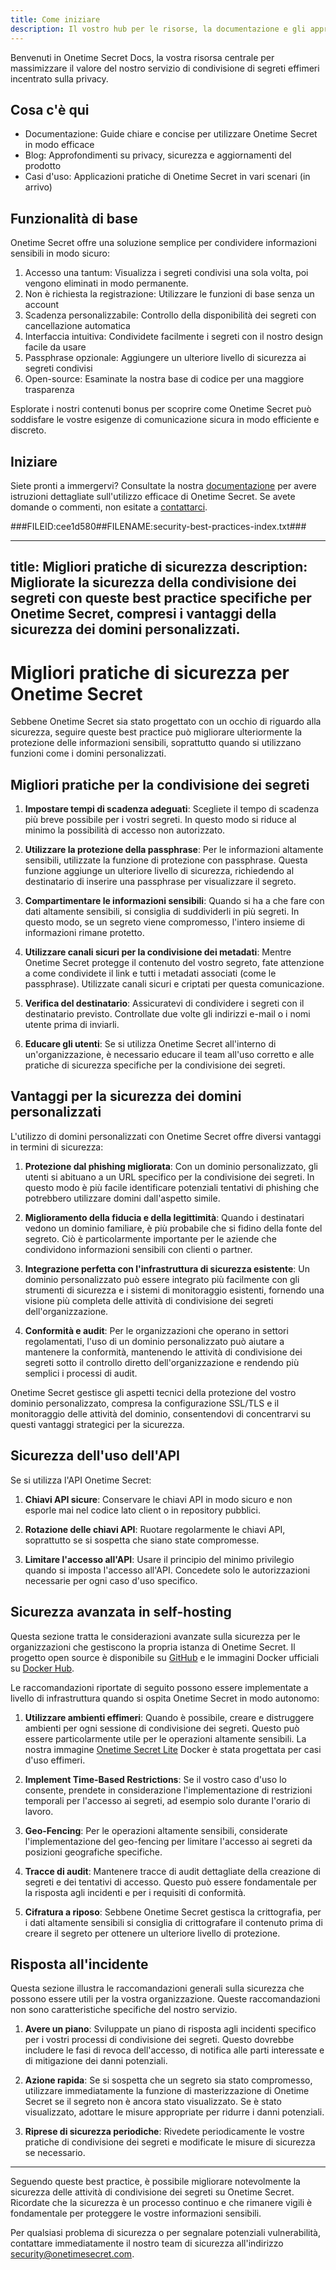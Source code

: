 ```yaml
---
title: Come iniziare
description: Il vostro hub per le risorse, la documentazione e gli approfondimenti di Onetime Secret.
---
```


Benvenuti in Onetime Secret Docs, la vostra risorsa centrale per massimizzare il valore del nostro servizio di condivisione di segreti effimeri incentrato sulla privacy.

## Cosa c'è qui

- Documentazione: Guide chiare e concise per utilizzare Onetime Secret in modo efficace
- Blog: Approfondimenti su privacy, sicurezza e aggiornamenti del prodotto
- Casi d'uso: Applicazioni pratiche di Onetime Secret in vari scenari (in arrivo)

## Funzionalità di base

Onetime Secret offre una soluzione semplice per condividere informazioni sensibili in modo sicuro:

1. Accesso una tantum: Visualizza i segreti condivisi una sola volta, poi vengono eliminati in modo permanente.
2. Non è richiesta la registrazione: Utilizzare le funzioni di base senza un account
3. Scadenza personalizzabile: Controllo della disponibilità dei segreti con cancellazione automatica
4. Interfaccia intuitiva: Condividete facilmente i segreti con il nostro design facile da usare
5. Passphrase opzionale: Aggiungere un ulteriore livello di sicurezza ai segreti condivisi
6. Open-source: Esaminate la nostra base di codice per una maggiore trasparenza

Esplorate i nostri contenuti bonus per scoprire come Onetime Secret può soddisfare le vostre esigenze di comunicazione sicura in modo efficiente e discreto.

## Iniziare

Siete pronti a immergervi? Consultate la nostra [documentazione](/docs) per avere istruzioni dettagliate sull'utilizzo efficace di Onetime Secret. Se avete domande o commenti, non esitate a [contattarci](/contatti).


###FILEID:cee1d580##FILENAME:security-best-practices-index.txt###

---
title: Migliori pratiche di sicurezza
description: Migliorate la sicurezza della condivisione dei segreti con queste best practice specifiche per Onetime Secret, compresi i vantaggi della sicurezza dei domini personalizzati.
---

# Migliori pratiche di sicurezza per Onetime Secret

Sebbene Onetime Secret sia stato progettato con un occhio di riguardo alla sicurezza, seguire queste best practice può migliorare ulteriormente la protezione delle informazioni sensibili, soprattutto quando si utilizzano funzioni come i domini personalizzati.

## Migliori pratiche per la condivisione dei segreti

1. **Impostare tempi di scadenza adeguati**: Scegliete il tempo di scadenza più breve possibile per i vostri segreti. In questo modo si riduce al minimo la possibilità di accesso non autorizzato.

2. **Utilizzare la protezione della passphrase**: Per le informazioni altamente sensibili, utilizzate la funzione di protezione con passphrase. Questa funzione aggiunge un ulteriore livello di sicurezza, richiedendo al destinatario di inserire una passphrase per visualizzare il segreto.

3. **Compartimentare le informazioni sensibili**: Quando si ha a che fare con dati altamente sensibili, si consiglia di suddividerli in più segreti. In questo modo, se un segreto viene compromesso, l'intero insieme di informazioni rimane protetto.

4. **Utilizzare canali sicuri per la condivisione dei metadati**: Mentre Onetime Secret protegge il contenuto del vostro segreto, fate attenzione a come condividete il link e tutti i metadati associati (come le passphrase). Utilizzate canali sicuri e criptati per questa comunicazione.

5. **Verifica del destinatario**: Assicuratevi di condividere i segreti con il destinatario previsto. Controllate due volte gli indirizzi e-mail o i nomi utente prima di inviarli.

6. **Educare gli utenti**: Se si utilizza Onetime Secret all'interno di un'organizzazione, è necessario educare il team all'uso corretto e alle pratiche di sicurezza specifiche per la condivisione dei segreti.

## Vantaggi per la sicurezza dei domini personalizzati

L'utilizzo di domini personalizzati con Onetime Secret offre diversi vantaggi in termini di sicurezza:

1. **Protezione dal phishing migliorata**: Con un dominio personalizzato, gli utenti si abituano a un URL specifico per la condivisione dei segreti. In questo modo è più facile identificare potenziali tentativi di phishing che potrebbero utilizzare domini dall'aspetto simile.

2. **Miglioramento della fiducia e della legittimità**: Quando i destinatari vedono un dominio familiare, è più probabile che si fidino della fonte del segreto. Ciò è particolarmente importante per le aziende che condividono informazioni sensibili con clienti o partner.

3. **Integrazione perfetta con l'infrastruttura di sicurezza esistente**: Un dominio personalizzato può essere integrato più facilmente con gli strumenti di sicurezza e i sistemi di monitoraggio esistenti, fornendo una visione più completa delle attività di condivisione dei segreti dell'organizzazione.

4. **Conformità e audit**: Per le organizzazioni che operano in settori regolamentati, l'uso di un dominio personalizzato può aiutare a mantenere la conformità, mantenendo le attività di condivisione dei segreti sotto il controllo diretto dell'organizzazione e rendendo più semplici i processi di audit.

Onetime Secret gestisce gli aspetti tecnici della protezione del vostro dominio personalizzato, compresa la configurazione SSL/TLS e il monitoraggio delle attività del dominio, consentendovi di concentrarvi su questi vantaggi strategici per la sicurezza.

## Sicurezza dell'uso dell'API

Se si utilizza l'API Onetime Secret:

1. **Chiavi API sicure**: Conservare le chiavi API in modo sicuro e non esporle mai nel codice lato client o in repository pubblici.

2. **Rotazione delle chiavi API**: Ruotare regolarmente le chiavi API, soprattutto se si sospetta che siano state compromesse.

3. **Limitare l'accesso all'API**: Usare il principio del minimo privilegio quando si imposta l'accesso all'API. Concedete solo le autorizzazioni necessarie per ogni caso d'uso specifico.

## Sicurezza avanzata in self-hosting

Questa sezione tratta le considerazioni avanzate sulla sicurezza per le organizzazioni che gestiscono la propria istanza di Onetime Secret. Il progetto open source è disponibile su [GitHub](https://github.com/onetimesecret/onetimesecret) e le immagini Docker ufficiali su [Docker Hub](https://hub.docker.com/r/onetimesecret/onetimesecret).

Le raccomandazioni riportate di seguito possono essere implementate a livello di infrastruttura quando si ospita Onetime Secret in modo autonomo:

1. **Utilizzare ambienti effimeri**: Quando è possibile, creare e distruggere ambienti per ogni sessione di condivisione dei segreti. Questo può essere particolarmente utile per le operazioni altamente sensibili. La nostra immagine [Onetime Secret Lite](https://github.com/onetimesecret/onetimesecret/blob/v0.18.5/docs/DOCKER-lite.md) Docker è stata progettata per casi d'uso effimeri.

2. **Implement Time-Based Restrictions**: Se il vostro caso d'uso lo consente, prendete in considerazione l'implementazione di restrizioni temporali per l'accesso ai segreti, ad esempio solo durante l'orario di lavoro.

3. **Geo-Fencing**: Per le operazioni altamente sensibili, considerate l'implementazione del geo-fencing per limitare l'accesso ai segreti da posizioni geografiche specifiche.

4. **Tracce di audit**: Mantenere tracce di audit dettagliate della creazione di segreti e dei tentativi di accesso. Questo può essere fondamentale per la risposta agli incidenti e per i requisiti di conformità.

5. **Cifratura a riposo**: Sebbene Onetime Secret gestisca la crittografia, per i dati altamente sensibili si consiglia di crittografare il contenuto prima di creare il segreto per ottenere un ulteriore livello di protezione.


## Risposta all'incidente

Questa sezione illustra le raccomandazioni generali sulla sicurezza che possono essere utili per la vostra organizzazione. Queste raccomandazioni non sono caratteristiche specifiche del nostro servizio.

1. **Avere un piano**: Sviluppate un piano di risposta agli incidenti specifico per i vostri processi di condivisione dei segreti. Questo dovrebbe includere le fasi di revoca dell'accesso, di notifica alle parti interessate e di mitigazione dei danni potenziali.

2. **Azione rapida**: Se si sospetta che un segreto sia stato compromesso, utilizzare immediatamente la funzione di masterizzazione di Onetime Secret se il segreto non è ancora stato visualizzato. Se è stato visualizzato, adottare le misure appropriate per ridurre i danni potenziali.

3. **Riprese di sicurezza periodiche**: Rivedete periodicamente le vostre pratiche di condivisione dei segreti e modificate le misure di sicurezza se necessario.

---

Seguendo queste best practice, è possibile migliorare notevolmente la sicurezza delle attività di condivisione dei segreti su Onetime Secret. Ricordate che la sicurezza è un processo continuo e che rimanere vigili è fondamentale per proteggere le vostre informazioni sensibili.

Per qualsiasi problema di sicurezza o per segnalare potenziali vulnerabilità, contattare immediatamente il nostro team di sicurezza all'indirizzo security@onetimesecret.com.
